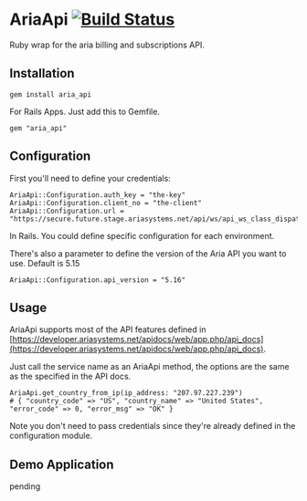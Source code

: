 # AriaApi [![Build Status](https://secure.travis-ci.org/jpemberthy/aria_api.png)](http://travis-ci.org/jpemberthy/aria_api)

Ruby wrap for the aria billing and subscriptions API.

## Installation

    gem install aria_api

For Rails Apps. Just add this to Gemfile.

    gem "aria_api"

## Configuration

First you'll need to define your credentials:

    AriaApi::Configuration.auth_key = "the-key"
    AriaApi::Configuration.client_no = "the-client"
    AriaApi::Configuration.url = "https://secure.future.stage.ariasystems.net/api/ws/api_ws_class_dispatcher.php"

In Rails. You could define specific configuration for each environment.

There's also a parameter to define the version of the Aria API you want to use. Default is 5.15

    AriaApi::Configuration.api_version = "5.16"


## Usage

AriaApi supports most of the API features defined in [https://developer.ariasystems.net/apidocs/web/app.php/api_docs](https://developer.ariasystems.net/apidocs/web/app.php/api_docs).

Just call the service name as an AriaApi method, the options are the same as the specified in the API docs.

    AriaApi.get_country_from_ip(ip_address: "207.97.227.239")
    # { "country_code" => "US", "country_name" => "United States", "error_code" => 0, "error_msg" => "OK" }

Note you don't need to pass credentials since they're already defined in the configuration module.

## Demo Application

pending
